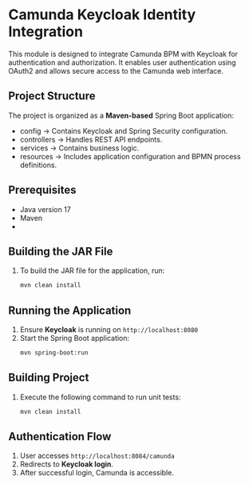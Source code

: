 # Camunda Keycloak Identity Integration

This module is designed to integrate Camunda BPM with Keycloak for authentication and authorization. It enables user authentication using OAuth2 and allows secure access to the Camunda web interface.

## Project Structure
The project is organized as a **Maven-based** Spring Boot application:
- config → Contains Keycloak and Spring Security configuration.
- controllers → Handles REST API endpoints.
- services → Contains business logic.
- resources → Includes application configuration and BPMN process definitions.

## Prerequisites
- Java version 17
- Maven
- 

## Building the JAR File
1. To build the JAR file for the application, run:
   ```sh
   mvn clean install
   ```

## Running the Application
1. Ensure **Keycloak** is running on `http://localhost:8080`
2. Start the Spring Boot application:
   ```sh
   mvn spring-boot:run
   ```

## Building Project
1. Execute the following command to run unit tests:
   ```sh
   mvn clean install
   ```

## Authentication Flow
1. User accesses `http://localhost:8084/camunda`
2. Redirects to **Keycloak login**.
3. After successful login, Camunda is accessible.
